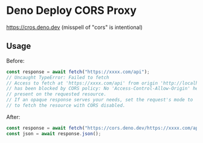 # Deno Deploy CORS Proxy

https://cros.deno.dev (misspell of "cors" is intentional)

## Usage

Before:

```js
const response = await fetch("https://xxxx.com/api");
// Uncaught TypeError: Failed to fetch
// Access to fetch at 'https://xxxx.com/api' from origin 'http://localhost'
// has been blocked by CORS policy: No 'Access-Control-Allow-Origin' header is
// present on the requested resource.
// If an opaque response serves your needs, set the request's mode to 'no-cors'
// to fetch the resource with CORS disabled.
```

After:

```js
const response = await fetch("https://cors.deno.dev/https://xxxx.com/api");
const json = await response.json();
```
